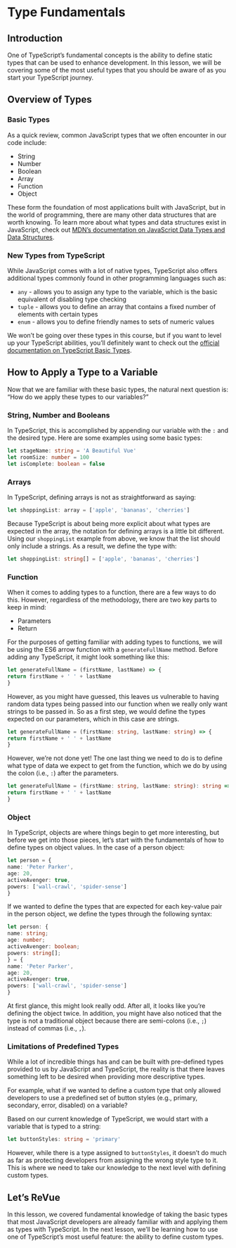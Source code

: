 # Type Fundamentals

## Introduction

One of TypeScript’s fundamental concepts is the ability to define static types that can be used to enhance development. In this lesson, we will be covering some of the most useful types that you should be aware of as you start your TypeScript journey.

## Overview of Types

### Basic Types

As a quick review, common JavaScript types that we often encounter in our code include:

* String
* Number
* Boolean
* Array
* Function
* Object

These form the foundation of most applications built with JavaScript, but in the world of programming, there are many other data structures that are worth knowing. To learn more about what types and data structures exist in JavaScript, check out [MDN’s documentation on JavaScript Data Types and Data Structures](https://developer.mozilla.org/en-US/docs/Web/JavaScript/Data_structures).

### New Types from TypeScript

While JavaScript comes with a lot of native types, TypeScript also offers additional types commonly found in other programming languages such as:

* `any` - allows you to assign any type to the variable, which is the basic equivalent of disabling type checking
* `tuple` - allows you to define an array that contains a fixed number of elements with certain types
* `enum` - allows you to define friendly names to sets of numeric values

We won’t be going over these types in this course, but if you want to level up your TypeScript abilities, you’ll definitely want to check out the [official documentation on TypeScript Basic Types](https://www.typescriptlang.org/docs/handbook/basic-types.html).

## How to Apply a Type to a Variable

Now that we are familiar with these basic types, the natural next question is: “How do we apply these types to our variables?”

### String, Number and Booleans

In TypeScript, this is accomplished by appending our variable with the `:` and the desired type. Here are some examples using some basic types:

```typescript
let stageName: string = 'A Beautiful Vue'
let roomSize: number = 100
let isComplete: boolean = false
```

### Arrays

In TypeScript, defining arrays is not as straightforward as saying:

```typescript
let shoppingList: array = ['apple', 'bananas', 'cherries']
```

Because TypeScript is about being more explicit about what types are expected in the array, the notation for defining arrays is a little bit different. Using our `shoppingList` example from above, we know that the list should only include a strings. As a result, we define the type with:

```typescript
let shoppingList: string[] = ['apple', 'bananas', 'cherries']
```

### Function

When it comes to adding types to a function, there are a few ways to do this. However, regardless of the methodology, there are two key parts to keep in mind:

* Parameters
* Return

For the purposes of getting familiar with adding types to functions, we will be using the ES6 arrow function with a `generateFullName` method. Before adding any TypeScript, it might look something like this:

```typescript
let generateFullName = (firstName, lastName) => {
return firstName + ' ' + lastName
}
```

However, as you might have guessed, this leaves us vulnerable to having random data types being passed into our function when we really only want strings to be passed in. So as a first step, we would define the types expected on our parameters, which in this case are strings.

```typescript
let generateFullName = (firstName: string, lastName: string) => {
return firstName + ' ' + lastName
}
```

However, we’re not done yet! The one last thing we need to do is to define what type of data we expect to get from the function, which we do by using the colon (i.e., `:`) after the parameters.

```typescript
let generateFullName = (firstName: string, lastName: string): string => {
return firstName + ' ' + lastName
}
```

### Object

In TypeScript, objects are where things begin to get more interesting, but before we get into those pieces, let’s start with the fundamentals of how to define types on object values. In the case of a person object:

```typescript
let person = {
name: 'Peter Parker',
age: 20,
activeAvenger: true,
powers: ['wall-crawl', 'spider-sense']
}
```

If we wanted to define the types that are expected for each key-value pair in the person object, we define the types through the following syntax:

```typescript
let person: {
name: string;
age: number;
activeAvenger: boolean;
powers: string[];
} = {
name: 'Peter Parker',
age: 20,
activeAvenger: true,
powers: ['wall-crawl', 'spider-sense']
}
```

At first glance, this might look really odd. After all, it looks like you’re defining the object twice. In addition, you might have also noticed that the type is not a traditional object because there are semi-colons (i.e., `;`) instead of commas (i.e., `,`).

### Limitations of Predefined Types

While a lot of incredible things has and can be built with pre-defined types provided to us by JavaScript and TypeScript, the reality is that there leaves something left to be desired when providing more descriptive types.

For example, what if we wanted to define a custom type that only allowed developers to use a predefined set of button styles (e.g., primary, secondary, error, disabled) on a variable?

Based on our current knowledge of TypeScript, we would start with a variable that is typed to a string:

```typescript
let buttonStyles: string = 'primary'
```

However, while there is a type assigned to `buttonStyles`, it doesn’t do much as far as protecting developers from assigning the wrong style type to it. This is where we need to take our knowledge to the next level with defining custom types.

## Let’s ReVue

In this lesson, we covered fundamental knowledge of taking the basic types that most JavaScript developers are already familiar with and applying them as types with TypeScript. In the next lesson, we’ll be learning how to use one of TypeScript’s most useful feature: the ability to define custom types.
